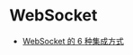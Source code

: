 # WebSocket

* [WebSocket 的 6 种集成方式](https://mp.weixin.qq.com/s?__biz=MzUxOTc4NjEyMw==&mid=2247583639&idx=2&sn=81a71e37266ef6daeaca101cbd2a3a86&chksm=f9f79c73ce801565c32bf16b10d8161b7ee0f665f91f7134fe4445c7259e8ea3a6d5e489a39b&mpshare=1&scene=1&srcid=0808lK58LavW5nJv6O3Yzfvt&sharer_shareinfo=c6372bf60376ecebebd4cccb78a80468&sharer_shareinfo_first=c6372bf60376ecebebd4cccb78a80468&version=4.1.10.99312&platform=mac&nwr_flag=1#wechat_redirect)